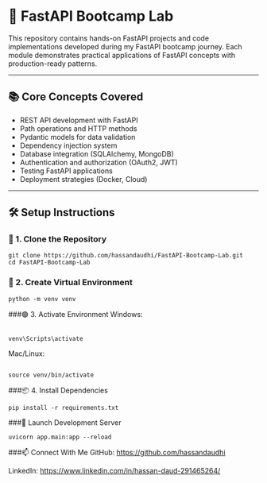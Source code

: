 # 🚀 FastAPI Bootcamp Lab

This repository contains hands-on FastAPI projects and code implementations developed during my FastAPI bootcamp journey. Each module demonstrates practical applications of FastAPI concepts with production-ready patterns.

---

## 📚 Core Concepts Covered

- REST API development with FastAPI
- Path operations and HTTP methods
- Pydantic models for data validation
- Dependency injection system
- Database integration (SQLAlchemy, MongoDB)
- Authentication and authorization (OAuth2, JWT)
- Testing FastAPI applications
- Deployment strategies (Docker, Cloud)

---

## 🛠️ Setup Instructions

### 🔧 1. Clone the Repository
```
git clone https://github.com/hassandaudhi/FastAPI-Bootcamp-Lab.git
cd FastAPI-Bootcamp-Lab 
```
### 🧪 2. Create Virtual Environment
```
python -m venv venv
```
###🟢 3. Activate Environment
Windows:
```

venv\Scripts\activate
```
Mac/Linux:
```

source venv/bin/activate
```
###📦 4. Install Dependencies
```
pip install -r requirements.txt
```
###🚀 Launch Development Server
```
uvicorn app.main:app --reload
```
###📫 Connect With Me
GitHub: https://github.com/hassandaudhi

LinkedIn: https://www.linkedin.com/in/hassan-daud-291465264/